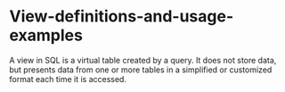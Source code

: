 # View-definitions-and-usage-examples
A view in SQL is a virtual table created by a query. It does not store data, but presents data from one or more tables in a simplified or customized format each time it is accessed.
